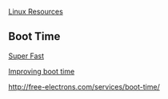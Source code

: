[Linux Resources](http://www.makelinux.net/resources)


## Boot Time ##

[Super Fast](http://www.makelinux.net/emb/fastboot/omap)

[Improving boot time](http://elinux.org/Boot_Time)

http://free-electrons.com/services/boot-time/